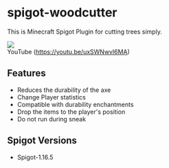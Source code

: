 # spigot-woodcutter

This is Minecraft Spigot Plugin for cutting trees simply.

![](https://github.com/m4kvn/spigot-woodcutter/blob/master/gifs/woodcutter.gif?raw=true)<br>
YouTube (https://youtu.be/uxSWNwvl6MA)

## Features
- Reduces the durability of the axe
- Change Player statistics
- Compatible with durability enchantments
- Drop the items to the player's position
- Do not run during sneak

## Spigot Versions
- Spigot-1.16.5
